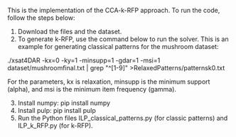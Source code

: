 This is the implementation of the CCA-k-RFP approach. To run the code, follow the steps below:
1) Download the files and the dataset.
2) To generate k-RFP, use the command below to run the solver. This is an example for generating classical patterns for the mushroom dataset:

./xsat4DAR -kx=0 -ky=1 -minsupp=1  -gdar=1 -msi=1 dataset/mushroomfinal.txt | grep "^[1-9]" >RelaxedPatterns/patternsk0.txt

For the parameters, kx is relaxation, minsupp is the minimum support (alpha), and msi is the minimum item frequency (gamma).

3) Install numpy: pip install numpy
4) Install pulp: pip install pulp
5) Run the Python files ILP_classical_patterns.py (for classic patterns) and ILP_k_RFP.py (for k-RFP).
